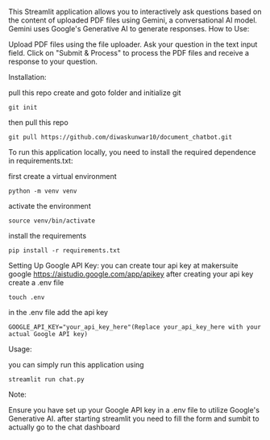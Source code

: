This Streamlit application allows you to interactively ask questions based on the content of uploaded PDF files using Gemini, a conversational AI model. Gemini uses Google's Generative AI to generate responses.
How to Use:

Upload PDF files using the file uploader.
Ask your question in the text input field.
Click on "Submit & Process" to process the PDF files and receive a response to your question.

Installation:

pull this repo 
create and goto folder and initialize git		

	git init

then pull this repo

 	git pull https://github.com/diwaskunwar10/document_chatbot.git
  
To run this application locally, you need to install the required dependence in requirements.txt:

first create a virtual environment

	python -m venv venv

activate the environment 

	source venv/bin/activate

install the requirements 

	pip install -r requirements.txt

Setting Up Google API Key:
you can create tour api key at makersuite google  https://aistudio.google.com/app/apikey
after creating your api key  create a .env file
  
  	touch .env
  
in the .env file add the api key
					
	GOOGLE_API_KEY="your_api_key_here"(Replace your_api_key_here with your actual Google API key)  

Usage:

you can simply run this application using

	streamlit run chat.py

Note:

Ensure you have set up your Google API key in a .env file to utilize Google's Generative AI.
after starting streamlit you need to fill the form and sumbit to actually go to the chat dashboard 

